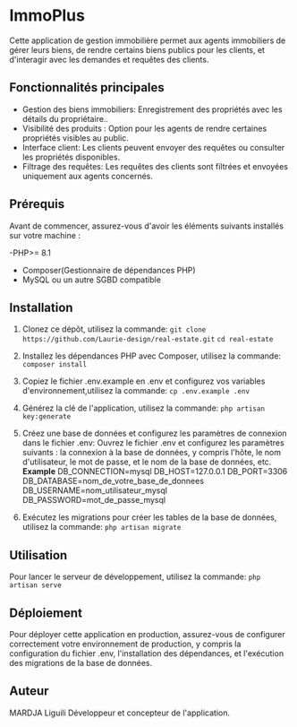 # ImmoPlus
Cette application de gestion immobilière permet aux agents immobiliers de gérer leurs biens, de rendre certains biens publics pour les clients, et d'interagir avec les demandes et requêtes des clients.

## Fonctionnalités principales

- Gestion des biens immobiliers: Enregistrement des propriétés avec les détails du propriétaire..
- Visibilité des produits : Option pour les agents de rendre certaines propriétés visibles au public. 
- Interface client: Les clients peuvent envoyer des requêtes ou consulter les propriétés disponibles.
- Filtrage des requêtes: Les requêtes des clients sont filtrées et envoyées uniquement aux agents concernés.


## Prérequis
Avant de commencer, assurez-vous d'avoir les éléments suivants installés sur votre machine :

-PHP>= 8.1
- Composer(Gestionnaire de dépendances PHP)
- MySQL ou un autre SGBD compatible

## Installation
1. Clonez ce dépôt, utilisez la commande:
   `git clone https://github.com/Laurie-design/real-estate.git`
   `cd real-estate`

2. Installez les dépendances PHP avec Composer, utilisez la commande:
     `composer install`

3. Copiez le fichier .env.example en .env et configurez vos variables d'environnement,utilisez la commande:
    `cp .env.example .env`

4. Générez la clé de l'application, utilisez la commande:
    `php artisan key:generate`

5. Créez une base de données et configurez les paramètres de connexion dans le fichier .env:
    Ouvrez le fichier .env et configurez les paramètres suivants : la connexion à la base de données, y compris l'hôte, le nom d'utilisateur, le mot de passe, et le nom de la base de données, etc.
    **Example**
    DB_CONNECTION=mysql
    DB_HOST=127.0.0.1
    DB_PORT=3306
    DB_DATABASE=nom_de_votre_base_de_donnees
    DB_USERNAME=nom_utilisateur_mysql
    DB_PASSWORD=mot_de_passe_mysql

6. Exécutez les migrations pour créer les tables de la base de données, utilisez la         commande:
    `php artisan migrate`

## Utilisation
Pour lancer le serveur de développement, utilisez la commande:
    `php artisan serve`

## Déploiement
Pour déployer cette application en production, assurez-vous de configurer correctement votre environnement de production, y compris la configuration du fichier .env, l'installation des dépendances, et l'exécution des migrations de la base de données.

## Auteur
MARDJA Liguili
Développeur et concepteur de l'application.
